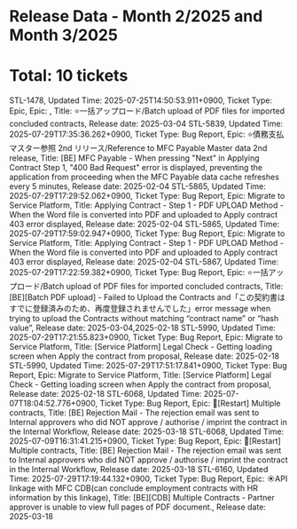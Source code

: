 # Release Data - Month 2/2025 and Month 3/2025
# Total: 10 tickets

STL-1478, Updated Time: 2025-07-25T14:50:53.911+0900, Ticket Type: Epic, Epic:  , Title: ⭐️一括アップロード/Batch upload of PDF files for imported concluded contracts, Release date: 2025-03-04
STL-5839, Updated Time: 2025-07-29T17:35:36.262+0900, Ticket Type: Bug Report, Epic:  ⭐️債務支払マスター参照 2nd リリース/Reference to MFC Payable Master data 2nd release, Title: \[BE\] MFC Payable \- When pressing "Next" in Applying Contract Step 1, "400 Bad Request" error is displayed, preventing the application from proceeding when the MFC Payable data cache refreshes every 5 minutes, Release date: 2025-02-04
STL-5865, Updated Time: 2025-07-29T17:29:52.062+0900, Ticket Type: Bug Report, Epic:  Migrate to Service Platform, Title: Applying Contract \- Step 1 \- PDF UPLOAD Method \- When the Word file is converted into PDF and uploaded to Apply contract 403 error displayed, Release date: 2025-02-04
STL-5865, Updated Time: 2025-07-29T17:59:02.947+0900, Ticket Type: Bug Report, Epic:  Migrate to Service Platform, Title: Applying Contract \- Step 1 \- PDF UPLOAD Method \- When the Word file is converted into PDF and uploaded to Apply contract 403 error displayed, Release date: 2025-02-04
STL-5867, Updated Time: 2025-07-29T17:22:59.382+0900, Ticket Type: Bug Report, Epic:  ⭐️一括アップロード/Batch upload of PDF files for imported concluded contracts, Title: \[BE\]\[Batch PDF upload\] \- Failed to Upload the Contracts and「この契約書はすでに登録済みのため、再度登録されませんでした」error message when trying to upload the Contracts without matching “contract name” or “hash value”, Release date: 2025-03-04,2025-02-18
STL-5990, Updated Time: 2025-07-29T17:21:55.823+0900, Ticket Type: Bug Report, Epic:  Migrate to Service Platform, Title: \[Service Platform\] Legal Check \- Getting loading screen when Apply the contract from proposal, Release date: 2025-02-18
STL-5990, Updated Time: 2025-07-29T17:51:17.841+0900, Ticket Type: Bug Report, Epic:  Migrate to Service Platform, Title: \[Service Platform\] Legal Check \- Getting loading screen when Apply the contract from proposal, Release date: 2025-02-18
STL-6068, Updated Time: 2025-07-07T18:04:52.776+0900, Ticket Type: Bug Report, Epic:  🌙\[Restart\] Multiple contracts, Title: \[BE\] Rejection Mail \- The rejection email was sent to Internal approvers who did NOT approve / authorise / imprint the contract in the Internal Workflow, Release date: 2025-03-18
STL-6068, Updated Time: 2025-07-09T16:31:41.215+0900, Ticket Type: Bug Report, Epic:  🌙\[Restart\] Multiple contracts, Title: \[BE\] Rejection Mail \- The rejection email was sent to Internal approvers who did NOT approve / authorise / imprint the contract in the Internal Workflow, Release date: 2025-03-18
STL-6160, Updated Time: 2025-07-29T17:19:44.132+0900, Ticket Type: Bug Report, Epic:  ☀️API linkage with MFC CDB(can conclude employment contracts with HR information by this linkage), Title: \[BE\]\[CDB\] Multiple Contracts \- Partner approver is unable to view full pages of PDF document., Release date: 2025-03-18
